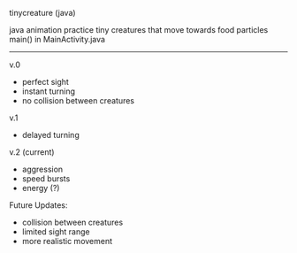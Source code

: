 tinycreature (java)

java animation practice
tiny creatures that move towards food particles
main() in MainActivity.java

-------
v.0
* perfect sight
* instant turning
* no collision between creatures

v.1
* delayed turning

v.2 (current)
* aggression
* speed bursts
* energy (?)

Future Updates:
* collision between creatures
* limited sight range
* more realistic movement
